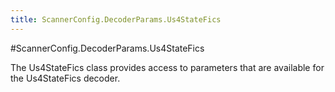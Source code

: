 ```yaml
---
title: ScannerConfig.DecoderParams.Us4StateFics
---
```

#ScannerConfig.DecoderParams.Us4StateFics

The Us4StateFics class provides access to parameters that are
 available for the Us4StateFics decoder.

